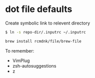 dot file defaults
================================

Create symbolic link to relevent directory
```bash
$ ln -s repo-dir/.inputrc ~/.inputrc
```

```bash
brew install rcmdnk/file/brew-file
```

To remember:
- VimPlug
- zsh-autosuggestions
- z

